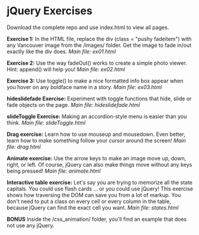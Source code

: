 jQuery Exercises
================

Download the complete repo and use index.html to view all pages.

**Exercise 1:** In the HTML file, replace the div (class = "pushy fadeitem") with any Vancouver image from the /images/ folder. Get the image to fade in/out exactly like the div does. *Main file: ex01.html*

**Exercise 2:** Use the way fadeOut() works to create a simple photo viewer. Hint: append() will help you! *Main file: ex02.html*

**Exercise 3:** Use toggle() to make a nice formatted info box appear when you hover on any boldface name in a story. *Main file: ex03.html*

**hideslidefade Exercise:** Experiment with toggle functions that hide, slide or fade objects on the page. *Main file: hideslidefade.html*

**slideToggle Exercise:** Making an accordion-style menu is easier than you think. *Main file: slideToggle.html*

**Drag exercise:** Learn how to use mouseup and mousedown. Even better, learn how to make something follow your cursor around the screen! *Main file: drag.html*

**Animate exercise:** Use the arrow keys to make an image move up, down, right, or left. Of course, jQuery can also make things move without any keys being pressed! *Main file: animate.html*

**Interactive table exercise:** Let's say you are trying to memorize all the state capitals. You could use flash cards ... or you could use jQuery! This exercise shows how traversing the DOM can save you from a lot of markup. You don't need to put a class on every cell or every column in the table, because jQuery can find the exact cell you want. *Main file: states.html*

**BONUS** Inside the /css_animation/ folder, you'll find an example that does not use any jQuery. 
